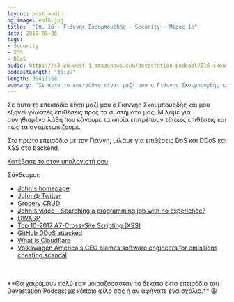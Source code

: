 ```yaml
---
layout: post_audio
og_image: ep16.jpg
title:  "Επ. 16 - Γιάννης Σκουμπουρδής - Security - Μέρος 1ο"
date: 2019-05-06
tags:
- Security
- XSS
- DDoS
audio: https://s3-eu-west-1.amazonaws.com/devastation-podcast/016-skoumbourdis-security.mp3
podcastLength: "35:27"
length: 39411168
summary: "Σε αυτο το επεισόδιο είναι μαζί μου ο Γιάννης Σκουμπουρδής και μου εξηγεί γνωστές επιθέσεις προς τα συστήματα μας. Μιλάμε για συνηθiσμένα λάθη που κάνουμε τα οποία επιτρέπουν τέτοιες επιθέσεις και πως τα αντιμετωπίζουμε."
---
```

Σε αυτο το επεισόδιο είναι μαζί μου ο Γιάννης Σκουμπουρδής και μου εξηγεί γνωστές επιθέσεις προς
τα συστήματα μας. Μιλάμε για συνηθισμένα λάθη που κάνουμε τα οποία επιτρέπουν τέτοιες επιθέσεις
και πως τα αντιμετωπίζουμε.

Στο πρώτο επεισόδιο με τον Γιάννη, μιλάμε για επιθέσεις DoS και DDoS και XSS στο backend.

<a href="{{page.audio}}" target="_blank"><i class="fa fa-cloud-download"></i> Κατέβασε το στον υπολογιστή σου</a>

Σύνδεσμοι:

* <a href="https://www.web-and-development.com/john-skoumbourdis" target="_blank">John's homepage</a>
* <a href="https://twitter.com/scoumbourdis" target="_blank">John @ Twitter</a>
* <a href="https://www.grocerycrud.com/" target="_blank">Grocery CRUD</a>
* <a href="https://www.web-and-development.com/searching-a-programming-job-with-no-experience/" target="_blank">John's video - Searching a programming job with no experience?</a>
* <a href="https://www.owasp.org" target="_blank">OWASP</a>
* <a href="https://www.owasp.org/index.php/Top_10-2017_A7-Cross-Site_Scripting_(XSS)" target="_blank">Top 10-2017 A7-Cross-Site Scripting (XSS)</a>
* <a href="https://www.wired.com/story/github-ddos-memcached/" target="_blank">GitHub DDoS attacked</a>
* <a href="https://www.cloudflare.com/learning/what-is-cloudflare/" target="_blank">What is Cloudflare</a>
* <a href="https://www.theverge.com/2015/10/8/9481651/volkswagen-congressional-hearing-diesel-scandal-fault" target="_blank">Volkswagen America's CEO blames software engineers for emissions cheating scandal</a>

<br/>
<br/>
**Θα χαιρόμουν πολύ εαν μοιραζόσασταν το δέκατο έκτο επεισόδιο του Devastation
Podcast με κάποιο φίλο σας ή αν αφήνατε ένα σχόλιο.** 😃
